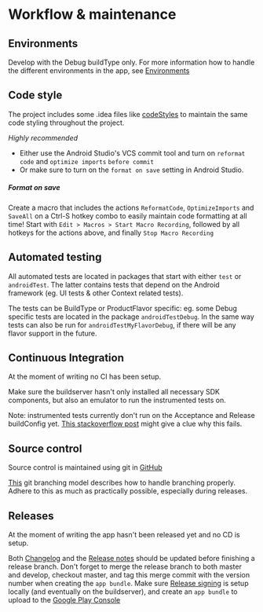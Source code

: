 # Workflow & maintenance

## Environments
Develop with the Debug buildType only.
For more information how to handle the different environments in the app, see [Environments](./Environments.md)



## Code style
The project includes some .idea files like [codeStyles](../.idea/codeStyles) to maintain the same code styling throughout the project.

*Highly recommended*  
- Either use the Android Studio's VCS commit tool and turn on `reformat code` and `optimize imports` `before commit`
- Or make sure to turn on the `format on save` setting in Android Studio.

##### Format on save
Create a macro that includes the actions `ReformatCode`, `OptimizeImports` and `SaveAll` on a Ctrl-S hotkey combo to easily maintain
code formatting at all time!
Start with `Edit > Macros > Start Macro Recording`, followed by all hotkeys for the actions above, and finally `Stop Macro Recording`



## Automated testing
All automated tests are located in packages that start with either `test` or `androidTest`. The latter contains
tests that depend on the Android framework (eg. UI tests & other Context related tests).

The tests can be BuildType or ProductFlavor specific: eg. some Debug specific tests are located in the package
`androidTestDebug`. In the same way tests can also be run for `androidTestMyFlavorDebug`, if there will be any flavor
support in the future.



## Continuous Integration
At the moment of writing no CI has been setup.

Make sure the buildserver hasn't only installed all necessary SDK components,
but also an emulator to run the instrumented tests on.

Note: instrumented tests currently don't run on the Acceptance and Release buildConfig yet.
[This stackoverflow post](https://stackoverflow.com/questions/59153826/active-build-variant-does-not-have-a-test-artifact) might give a clue why this fails.



## Source control
Source control is maintained using git in [GitHub](https://github.com/PatrickKuijpers/Weer9292)

[This](https://nvie.com/posts/a-successful-git-branching-model/) git branching model describes how to handle branching properly.
Adhere to this as much as practically possible, especially during releases.



## Releases
At the moment of writing the app hasn't been released yet and no CD is setup.

Both [Changelog](./CHANGELOG.md) and the [Release notes](./Release_Notes.md) should be updated before finishing a release branch.
Don't forget to merge the release branch to both master and develop, checkout master, and tag this merge commit with the version number when creating the `app bundle`.
Make sure [Release signing](./Signing.md) is setup locally (and eventually on the buildserver),
and create an `app bundle` to upload to the [Google Play Console](https://developer.android.com/distribute/console)

